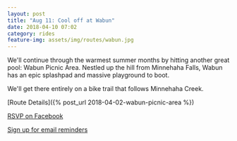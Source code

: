 ```yaml
---
layout: post
title: "Aug 11: Cool off at Wabun"
date: 2018-04-10 07:02
category: rides
feature-img: assets/img/routes/wabun.jpg
---
```

We'll continue through the warmest summer months by hitting another great pool: Wabun Picnic Area. Nestled up the hill from Minnehaha Falls, Wabun has an epic splashpad and massive playground to boot.

We'll get there entirely on a bike trail that follows Minnehaha Creek.

[Route Details]({% post_url 2018-04-02-wabun-picnic-area %})

[RSVP on Facebook](https://www.facebook.com/events/1377765882327133/)

[Sign up for email reminders](http://eepurl.com/do4hJX)
